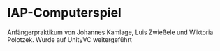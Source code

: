 # IAP-Computerspiel
Anfängerpraktikum von Johannes Kamlage, Luis Zwießele und Wiktoria Polotzek.
Wurde auf UnityVC weitergeführt


